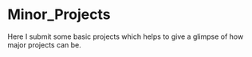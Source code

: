 # Minor_Projects
Here I submit some basic projects which helps to give a glimpse of how major projects can be.
